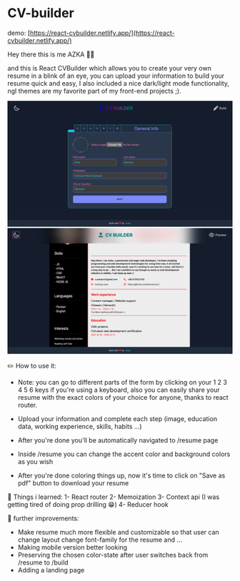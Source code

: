 # CV-builder

demo: [https://react-cvbuilder.netlify.app/](https://react-cvbuilder.netlify.app/)

Hey there this is me AZKA 🙋‍♂️

and this is React CVBuilder which allows you to create your very own resume in a blink of an eye, you can upload your information to build your resume quick and easy, I also included a nice dark/light mode functionality, ngl themes are my favorite part of my front-end projects ;).

![Screenshot1.png](screenshots/screenshot1.png)
![Screenshot2.png](screenshots/screenshot2.png)

✏️ How to use it:

- Note: you can go to different parts of the form by clicking on your 1 2 3 4 5 6 keys if you're using a keyboard, also you can easily share your resume with the exact colors of your choice for anyone, thanks to react router.

- Upload your information and complete each step (image, education data, working experience, skills, habits ...)
- After you're done you'll be automatically navigated to /resume page
- Inside /resume you can change the accent color and background colors as you wish
- After you're done coloring things up, now it's time to click on "Save as pdf" button to download your resume

🔴 Things i learned:
1- React router
2- Memoization
3- Context api (I was getting tired of doing prop drilling 😁)
4- Reducer hook

🤔 further improvements:

- Make resume much more flexible and customizable so that user can change layout change font-family for the resume and ...
- Making mobile version better looking
- Preserving the chosen color-state after user switches back from /resume to /build
- Adding a landing page
